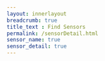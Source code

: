 ```yaml
---
layout: innerlayout
breadcrumb: true
title_text : Find Sensors
permalink: /sensorDetail.html
sensor_name: true
sensor_detail: true
---
```


<div id="sensorDetailPage">
<script type="text/javascript">
/* This Function is used to Resize Image on Window Resize */
  $(window).resize(function() {
    ResizeImage($("#imgMainSensor")[0]);
  });
</script>
    <script id="sensorDetailPageTemplate" type="text/x-handlebars-template">
		{% include SensorDetail/description.html %}
{% raw %}
    	{{#if Specifications}}
{% endraw %}    	
			{% include SensorDetail/specifications.html %}
{% raw %} 			
		{{/if}}		
{% endraw %}    

		{% include SensorDetail/documentation.html %}
		{% include SensorDetail/code-section.html %}

{% raw %}
    	{{#if Platforms}}
{% endraw %}    	
		{% include SensorDetail/platforms.html %}
{% raw %} 			
		{{/if}}		
{% endraw %}    

{% raw %}
    	{{#if Kits}}
{% endraw %}    	
			{% include SensorDetail/starterkits.html %}
{% raw %} 			
		{{/if}}		
{% endraw %}    
{% raw %}
    	{{#if Platforms}}
{% endraw %}    	
		{% include SensorDetail/examples.html %}
{% raw %} 			
		{{/if}}		
{% endraw %}    
    </script>
</div>

<script src="{{ site.baseurl }}/assets/js/library/jquery-ui.min.js"></script>
<script src="{{ site.baseurl }}/assets/js/common.js?v={{site.data.global.resourceVersion}}"></script>  
<script src="{{ site.baseurl }}/assets/js/sensorDetail.js?v={{site.data.global.resourceVersion}}"></script>
